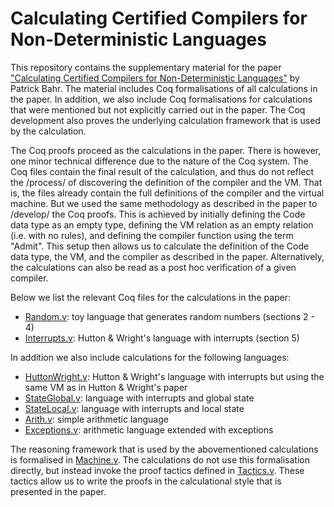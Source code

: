Calculating Certified Compilers for Non-Deterministic Languages
===============================================================

This repository contains the supplementary material for the paper
["Calculating Certified Compilers for Non-Deterministic Languages"](http://www.diku.dk/~paba/pubs/files/bahr15mpc-preprint.pdf)
by Patrick Bahr.  The material includes Coq formalisations of all
calculations in the paper. In addition, we also include Coq
formalisations for calculations that were mentioned but not explicitly
carried out in the paper. The Coq development also proves the
underlying calculation framework that is used by the calculation.


The Coq proofs proceed as the calculations in the paper. There is
however, one minor technical difference due to the nature of the Coq
system. The Coq files contain the final result of the calculation, and
thus do not reflect the /process/ of discovering the definition of the
compiler and the VM. That is, the files already contain the full
definitions of the compiler and the virtual machine. But we used the
same methodology as described in the paper to /develop/ the Coq
proofs. This is achieved by initially defining the Code data type as
an empty type, defining the VM relation as an empty relation
(i.e. with no rules), and defining the compiler function using the
term "Admit". This setup then allows us to calculate the definition of
the Code data type, the VM, and the compiler as described in the
paper. Alternatively, the calculations can also be read as a post hoc
verification of a given compiler.

Below we list the relevant Coq files for the calculations in the
paper:

 - [Random.v](Random.v): toy language that generates random numbers
   (sections 2 - 4)
 - [Interrupts.v](Interrupts.v): Hutton & Wright's language with
   interrupts (section 5)

In addition we also include calculations for the following languages:


 - [HuttonWright.v](HuttonWright.v): Hutton & Wright's language with
   interrupts but using the same VM as in Hutton & Wright's paper
 - [StateGlobal.v](StateGlobal.v): language with interrupts and global
   state
 - [StateLocal.v](StateLocal.v): language with interrupts and local
   state
 - [Arith.v](Arith.v): simple arithmetic language
 - [Exceptions.v](Exceptions.v): arithmetic language extended with
   exceptions

The reasoning framework that is used by the abovementioned
calculations is formalised in [Machine.v](Machine.v). The calculations
do not use this formalisation directly, but instead invoke the proof
tactics defined in [Tactics.v](Tactics.v). These tactics allow us to
write the proofs in the calculational style that is presented in the
paper.
